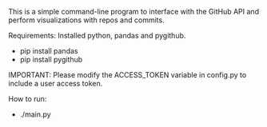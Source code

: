 This is a simple command-line program to interface with the GitHub API and perform visualizations with repos and commits.

Requirements: Installed python, pandas and pygithub.

- pip install pandas
- pip install pygithub

IMPORTANT: Please modify the ACCESS_TOKEN variable in config.py to include a user access token.

How to run:

- ./main.py
